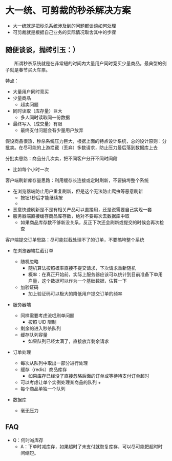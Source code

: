 # 大一统、可剪裁的秒杀解决方案

- 大一统就是把秒杀系统涉及到的问题都谈谈如何处理
- 可剪裁就是根据自己业务的实际情况取舍其中的步骤

## 随便谈谈，抛砖引玉：）

&emsp;&emsp;所谓秒杀系统就是在非常短的时间内大量用户同时竞买少量商品，最典型的例子就是春节买火车票。

特点：
* 大量用户同时竞买
* 少量商品
  - 超卖问题
* 同时读取（库存量）巨大
  - 多人同时读取同一份数据
* 最终写入（成交量）有限
  - 最终支付问题会有少量用户放弃

假设商品很热，秒杀系统压力巨大，根据上面的特点设计系统，总的设计原则：分批卖。在尽可能的上游拦截（丢弃）多数请求，防止压力最后落到数据库上去

分批卖思路：商品分几次卖，把不同客户分开不同时间段
* 比如每个小时一次

客户端刷新库存量思路：利用缓存长连接或定时刷新，不要搞垮整个系统
* 在浏览器端防止用户重复刷新，但是这个无法防止爬虫等恶意刷新
  - 按钮1秒后才能继续按
  - 
* 恶意快速刷新是不是有相关产品可以直接用，还是说需要自己实现一套
* 服务器端直接缓存商品库存数，绝对不要每次去数据库中取
  - 如果商品库存数不够新没关系，反正下次还会刷新或提交的时候会再次检查

客户端提交订单思路：尽可能拦截处理不了的订单，不要搞垮整个系统
* 在浏览器端拦截订单
  - 随机忽略
    + 随机算法按照概率直接不提交请求，下次请求重新随机
    + 概率：在真正开始前，实际上服务器应该可以统计到目前准备下单用户量，这个数据可以作为一个基础数据，估算一下
  - 加验证码
    + 加上验证码可以极大的降低用户提交订单的频率
* 服务器端
  - 同样需要考虑流氓刷单问题
    + 按照 UID 限制   
  - 剩余的进入秒杀队列
  - 缓存队列容量
    + 如果队列已经太满了，直接放弃剩余请求

* 订单处理
  - 每次从队列中取出一部分进行处理
  - 缓存（redis）商品库存
    + 如果库存已经没了直接忽略后面的订单或等待待支付订单超时
  - 可以考虑让单个实例处理某商品的队列
    + 
  - 每个商品单独一个队列

* 数据库
  - 毫无压力

## FAQ
* Q：何时减库存
  - A：下单时减库存，如果超时了未支付就恢复库存，可以尽可能把超时时间缩短。